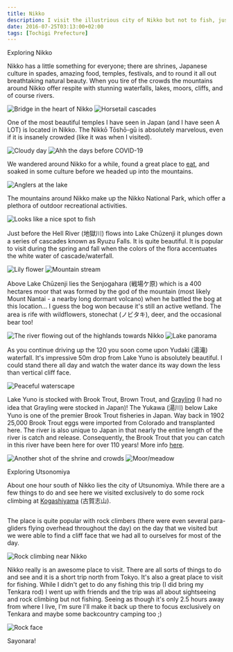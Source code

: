 ```yaml
---
title: Nikko
description: I visit the illustrious city of Nikko but not to fish, just site seeing. There is plenty of fishing action though...
date: 2016-07-25T03:13:00+02:00
tags: [Tochigi Prefecture]
---
```

<div class="text-lg mt-2">
<p class="mb-2 font-semibold">Exploring Nikko</p>

<p class="mt-2 mb-2">Nikko has a little something for everyone; there are shrines, Japanese culture in spades, amazing food, temples, festivals, and to round it all out breathtaking natural beauty. When you tire of the crowds the mountains around Nikko offer respite with stunning waterfalls, lakes, moors, cliffs, and of course rivers.</p>

<img class="w-8/12 rounded-lg shadow-lg mx-auto" src="https://fallfish-tenkara-images.s3-us-west-1.amazonaws.com/FfT+-+Nikko/nikko-tochigi_prefecture-toshogu-lake_chuzenji-ryuzu_falls-mount_nantai-shin_kyo-bridge.JPG" alt="Bridge in the heart of Nikko" />

<img class="w-8/12 rounded-lg shadow-lg mx-auto" src="https://fallfish-tenkara-images.s3-us-west-1.amazonaws.com/FfT+-+Nikko/nikko-tochigi_prefecture-toshogu-lake_chuzenji-ryuzu_falls-mount_nantai-shin_kyo-brook_trout.JPG" alt="Horsetail cascades" />

<p class="mt-2 mb-2">One of the most beautiful temples I have seen in Japan (and I have seen A LOT) is located in Nikko. The Nikkō Tōshō-gū is absolutely marvelous, even if it is insanely crowded (like it was when I visited).</p>

<img class="w-8/12 rounded-lg shadow-lg mx-auto" src="https://fallfish-tenkara-images.s3-us-west-1.amazonaws.com/FfT+-+Nikko/nikko-tochigi_prefecture-toshogu-lake_chuzenji-ryuzu_falls-mount_nantai-shin_kyo-clouds_over_lake.JPG" alt="Cloudy day" />

<img class="w-8/12 rounded-lg shadow-lg mx-auto" src="https://fallfish-tenkara-images.s3-us-west-1.amazonaws.com/FfT+-+Nikko/nikko-tochigi_prefecture-toshogu-lake_chuzenji-ryuzu_falls-mount_nantai-shin_kyo-crowds_3.JPG" alt="Ahh the days before COVID-19" />

<p class="mt-2 mb-2">We wandered around Nikko for a while, found a great place to <a href="https://tabelog.com/en/tochigi/A0903/A090301/9015090/#anchor-rd-detail" target="_blank" rel="noreferrer noopener" class="text-red-500 hover:bg-red-500 hover:text-white">eat</a>, and soaked in some culture before we headed up into the mountains.</p>

<img class="w-8/12 rounded-lg shadow-lg mx-auto" src="https://fallfish-tenkara-images.s3-us-west-1.amazonaws.com/FfT+-+Nikko/nikko-tochigi_prefecture-toshogu-lake_chuzenji-ryuzu_falls-mount_nantai-shin_kyo-sakana.JPG" alt="Anglers at the lake" />

<p class="mt-2 mb-2">The mountains around Nikko make up the Nikko National Park, which offer a plethora of outdoor recreational activities.</p>

<img class="w-8/12 rounded-lg shadow-lg mx-auto" src="https://fallfish-tenkara-images.s3-us-west-1.amazonaws.com/FfT+-+Nikko/nikko-tochigi_prefecture-toshogu-lake_chuzenji-ryuzu_falls-mount_nantai-shin_kyo-daiyagawa.JPG" alt="Looks like a nice spot to fish" />

<p class="mt-2 mb-2">Just before the Hell River (地獄川) flows into Lake Chūzenji it plunges down a series of cascades known as Ryuzu Falls. It is quite beautiful. It is popular to visit during the spring and fall when the colors of the flora accentuates the white water of cascade/waterfall.</p>

<img class="w-8/12 rounded-lg shadow-lg mx-auto" src="https://fallfish-tenkara-images.s3-us-west-1.amazonaws.com/FfT+-+Nikko/nikko-tochigi_prefecture-toshogu-lake_chuzenji-ryuzu_falls-mount_nantai-shin_kyo-lily-flower.JPG" alt="Lily flower" />

<img class="w-8/12 rounded-lg shadow-lg mx-auto" src="https://fallfish-tenkara-images.s3-us-west-1.amazonaws.com/FfT+-+Nikko/nikko-tochigi_prefecture-toshogu-lake_chuzenji-ryuzu_falls-mount_nantai-shin_kyo-keiryu.JPG" alt="Mountain stream" />

<p class="mt-2 mb-2">Above Lake Chūzenji lies the Senjogahara (戦場ケ原) which is a 400 hectares moor that was formed by the god of the mountain (most likely Mount Nantai - a nearby long dormant volcano) when he battled the bog at this location... I guess the bog won because it's still an active wetland. The area is rife with wildflowers, stonechat (ノビタキ), deer, and the occasional bear too!</p>

<img class="w-8/12 rounded-lg shadow-lg mx-auto" src="https://fallfish-tenkara-images.s3-us-west-1.amazonaws.com/FfT+-+Nikko/nikko-tochigi_prefecture-toshogu-lake_chuzenji-ryuzu_falls-mount_nantai-shin_kyo-gorge.JPG" alt="The river flowing out of the highlands towards Nikko" />

<img class="w-8/12 rounded-lg shadow-lg mx-auto" src="https://fallfish-tenkara-images.s3-us-west-1.amazonaws.com/FfT+-+Nikko/nikko-tochigi_prefecture-toshogu-lake_chuzenji-ryuzu_falls-mount_nantai-shin_kyo-panorama.JPG" alt="Lake panorama" />

<p class="mt-2 mb-2">As you continue driving up the 120 you soon come upon Yudaki (湯滝) waterfall. It's impressive 50m drop from Lake Yuno is absolutely beautiful. I could stand there all day and watch the water dance its way down the less than vertical cliff face.</p>

<img class="w-8/12 rounded-lg shadow-lg mx-auto" src="https://fallfish-tenkara-images.s3-us-west-1.amazonaws.com/FfT+-+Nikko/nikko-tochigi_prefecture-toshogu-lake_chuzenji-ryuzu_falls-mount_nantai-shin_kyo-landscape.JPG" alt="Peaceful waterscape" />

<p class="mt-2 mb-2">Lake Yuno is stocked with Brook Trout, Brown Trout, and <a href="https://www.fallfishtenkara.com/grayling/" target="_blank" rel="noreferrer noopener" class="text-red-500 hover:bg-red-500 hover:text-white">Grayling</a> (I had no idea that Grayling were stocked in Japan)! The Yukawa (湯川) below Lake Yuno is one of the premier Brook Trout fisheries in Japan. Way back in 1902 25,000 Brook Trout eggs were imported from Colorado and transplanted here. The river is also unique to Japan in that nearly the entire length of the river is catch and release. Consequently, the Brook Trout that you can catch in this river have been here for over 110 years! More info <a href="https://www.geocities.jp/japhighlander1959/nikkouyukawa.htm" target="_blank" rel="noreferrer noopener" class="text-red-500 hover:bg-red-500 hover:text-white">here</a>.</p>

<img class="w-8/12 rounded-lg shadow-lg mx-auto" src="https://fallfish-tenkara-images.s3-us-west-1.amazonaws.com/FfT+-+Nikko/nikko-tochigi_prefecture-toshogu-lake_chuzenji-ryuzu_falls-mount_nantai-shin_kyo-shrine.JPG" alt="Another shot of the shrine and crowds" />

<img class="w-8/12 rounded-lg shadow-lg mx-auto" src="https://fallfish-tenkara-images.s3-us-west-1.amazonaws.com/FfT+-+Nikko/nikko-tochigi_prefecture-toshogu-lake_chuzenji-ryuzu_falls-mount_nantai-shin_kyo-moor-meadow.JPG" alt="Moor/meadow" />

<p class="mb-2 font-semibold">Exploring Utsonomiya</p>

<p class="mt-2 mb-2">About one hour south of Nikko lies the city of Utsunomiya. While there are a few things to do and see here we visited exclusively to do some rock climbing at <a href="https://www.mountainproject.com/v/tochigi-prefecture--kogashi-yama/107616710" target="_blank" rel="noreferrer noopener" class="text-red-500 hover:bg-red-500 hover:text-white">Kogashiyama</a> (古賀志山).</p>

<img class="w-8/12 rounded-lg shadow-lg mx-auto" src="https://fallfish-tenkara-images.s3-us-west-1.amazonaws.com/FfT+-+Nikko/nikko-tochigi_prefecture-toshogu-lake_chuzenji-ryuzu_falls-mount_nantai-shin_kyo-hiking_trail.JPG" alt="" />

<p class="mt-2 mb-2">The place is quite popular with rock climbers (there were even several para-gliders flying overhead throughout the day) on the day that we visited but we were able to find a cliff face that we had all to ourselves for most of the day.</p>

<img class="w-8/12 rounded-lg shadow-lg mx-auto" src="https://fallfish-tenkara-images.s3-us-west-1.amazonaws.com/FfT+-+Nikko/nikko-tochigi_prefecture-toshogu-lake_chuzenji-ryuzu_falls-mount_nantai-shin_kyo-climbing_4.JPG" alt="Rock climbing near Nikko" />

<p class="mt-2 mb-2">Nikko really is an awesome place to visit. There are all sorts of things to do and see and it is a short trip north from Tokyo. It's also a great place to visit for fishing. While I didn't get to do any fishing this trip (I did bring my Tenkara rod) I went up with friends and the trip was all about sightseeing and rock climbing but not fishing. Seeing as though it's only 2.5 hours away from where I live, I'm sure I'll make it back up there to focus exclusively on Tenkara and maybe some backcountry camping too ;)</p>

<img class="w-8/12 rounded-lg shadow-lg mx-auto" src="https://fallfish-tenkara-images.s3-us-west-1.amazonaws.com/FfT+-+Nikko/nikko-tochigi_prefecture-toshogu-lake_chuzenji-ryuzu_falls-mount_nantai-shin_kyo-climbing.JPG" alt="Rock face" />

<p class="mt-2 mb-2 font-semibold">Sayonara!</p></p>
</div>